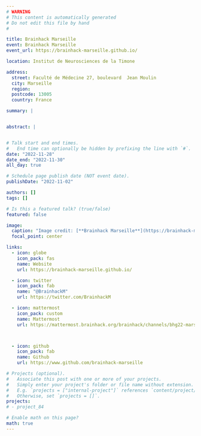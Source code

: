 ```yaml
---
# WARNING
# This content is automatically generated
# Do not edit this file by hand
#

title: Brainhack Marseille
event: Brainhack Marseille
event_url: https://brainhack-marseille.github.io/

location: Institut de Neurosciences de la Timone

address:
  street: Faculté de Médecine 27, boulevard  Jean Moulin
  city: Marseille
  region:
  postcode: 13005
  country: France

summary: |


abstract: |


# Talk start and end times.
#   End time can optionally be hidden by prefixing the line with `#`.
date: "2022-11-28"
date_end: "2022-11-30"
all_day: true

# Schedule page publish date (NOT event date).
publishDate: "2022-11-02"

authors: []
tags: []

# Is this a featured talk? (true/false)
featured: false

image:
  caption: "Image credit: [**Brainhack Marseille**](https://brainhack-marseille.github.io/)"
  focal_point: center

links:
  - icon: globe
    icon_pack: fas
    name: Website
    url: https://brainhack-marseille.github.io/

  - icon: twitter
    icon_pack: fab
    name: "@BrainhackM"
    url: https://twitter.com/BrainhackM

  - icon: mattermost
    icon_pack: custom
    name: Mattermost
    url: https://mattermost.brainhack.org/brainhack/channels/bhg22-marseille



  - icon: github
    icon_pack: fab
    name: Github
    url: https://www.github.com/brainhack-marseille

# Projects (optional).
#   Associate this post with one or more of your projects.
#   Simply enter your project's folder or file name without extension.
#   E.g. `projects = ["internal-project"]` references `content/project/deep-learning/index.md`.
#   Otherwise, set `projects = []`.
projects:
# - project_84

# Enable math on this page?
math: true
---
```

